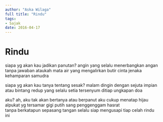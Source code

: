 ```yaml
---
author: "Aska Wilaga"
full title: "Rindu"
tags:
- Sajak
date: 2016-04-17
---
```


# Rindu

siapa yg akan kau jadikan panutan?
angin yang selalu menerbangkan angan tanpa jawaban
ataukah mata air yang mengalirkan butir cinta jenaka kehamparan samudra

siapa yg akan kau tanya tentang sesak?
malam dingin dengan sejuta impian
atau bintang redup yang selalu setia tersenyum ditiap ungkapan doa

aku?
ah, aku tak akan bertanya atau berpanut
aku cukup menatap hijau alpukat yg tersamar gigi putih sang penggenggam hasrat  
tanpa berkatapun sepasang tangan selalu siap mengusapi tiap celah rindu ini